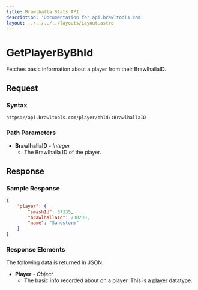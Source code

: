 ```yaml
---
title: Brawlhalla Stats API
description: 'Documentation for api.brawltools.com'
layout: ../../../../layouts/Layout.astro
---
```


# GetPlayerByBhId

Fetches basic information about a player from their BrawlhallaID.

## Request

### Syntax

```https://api.brawltools.com/player/bhId/:BrawlhallaID```

### Path Parameters

- **BrawlhallaID** - *Integer*
	- The Brawlhalla ID of the player.

## Response

### Sample Response

```json
{
    "player": {
        "smashId": 57335,
        "brawlhallaId": 738230,
        "name": "Sandstorm"
    }
}
```

### Response Elements

The following data is returned in JSON.	

- **Player** - *Object*
	- The basic info recorded about on a player. This is a <a href="../../../datatypes/player">player</a> datatype.
